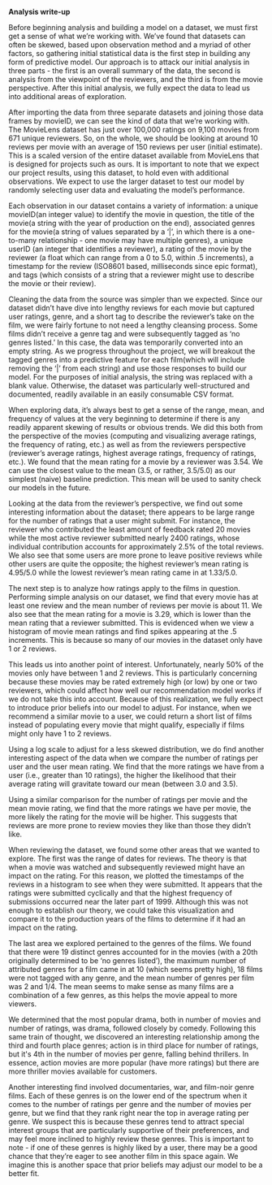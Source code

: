 
**Analysis write-up**

Before beginning analysis and building a model on a dataset, we must first get a sense of what we’re working with.  We’ve found that datasets can often be skewed, based upon observation method and a myriad of other factors, so gathering initial statistical data is the first step in building any form of predictive model.  Our approach is to attack our initial analysis in three parts - the first is an overall summary of the data, the second is analysis from the viewpoint of the reviewers, and the third is from the movie perspective.  After this initial analysis, we fully expect the data to lead us into additional areas of exploration.

After importing the data from three separate datasets and joining those data frames by movieID, we can see the kind of data that we’re working with.  The MovieLens dataset has just over 100,000 ratings on 9,100 movies from 671 unique reviewers.  So, on the whole, we should be looking at around 10 reviews per movie with an average of 150 reviews per user (initial estimate).  This is a scaled version of the entire dataset available from MovieLens that is designed for projects such as ours.  It is important to note that we expect our project results, using this dataset, to hold even with additional observations.  We expect to use the larger dataset to test our model by randomly selecting user data and evaluating the model’s performance.

Each observation in our dataset contains a variety of information: a unique movieID(an integer value) to identify the movie in question, the title of the movie(a string with the year of production on the end), associated genres for the movie(a string of values separated by a ‘|’, in which there is a one-to-many relationship - one movie may have multiple genres), a unique userID (an integer that identifies a reviewer), a rating of the movie by the reviewer (a float which can range from a 0 to 5.0, within .5 increments), a timestamp for the review (ISO8601 based, milliseconds since epic format), and tags (which consists of a string that a reviewer might use to describe the movie or their review).  

Cleaning the data from the source was simpler than we expected.  Since our dataset didn’t have dive into lengthy reviews for each movie but captured user ratings, genre, and a short tag to describe the reviewer’s take on the film, we were fairly fortune to not need a lengthy cleansing process.  Some films didn’t receive a genre tag and were subsequently tagged as ‘no genres listed.’  In this case, the data was temporarily converted into an empty string.  As we progress throughout the project, we will breakout the tagged genres into a predictive feature for each film(which will include removing the ‘|’ from each string) and use those responses to build our model.  For the purposes of initial analysis, the string was replaced with a blank value.  Otherwise, the dataset was particularly well-structured and documented, readily available in an easily consumable CSV format.  

When exploring data, it’s always best to get a sense of the range, mean, and frequency of values at the very beginning to determine if there is any readily apparent skewing of results or obvious trends.  We did this both from the perspective of the movies (computing and visualizing average ratings, the frequency of rating, etc.) as well as from the reviewers perspective (reviewer’s average ratings, highest average ratings, frequency of ratings, etc.).  We found that the mean rating for a movie by a reviewer was 3.54.  We can use the closest value to the mean (3.5, or rather, 3.5/5.0) as our simplest (naive) baseline prediction.  This mean will be used to sanity check our models in the future.

Looking at the data from the reviewer’s perspective, we find out some interesting information about the dataset; there appears to be large range for the number of ratings that a user might submit.  For instance, the reviewer who contributed the least amount of feedback rated 20 movies while the most active reviewer submitted nearly 2400 ratings, whose individual contribution accounts for approximately 2.5% of the total reviews.  We also see that some users are more prone to leave positive reviews while other users are quite the opposite; the highest reviewer’s mean rating is 4.95/5.0 while the lowest reviewer’s mean rating came in at 1.33/5.0.

The next step is to analyze how ratings apply to the films in question.  Performing simple analysis on our dataset, we find that every movie has at least one review and the mean number of reviews per movie is about 11.  We also see that the mean rating for a movie is 3.29, which is lower than the mean rating that a reviewer submitted.  This is evidenced when we view a histogram of movie mean ratings and find spikes appearing  at the .5 increments.  This is because so many of our movies in the dataset only have 1 or 2 reviews.  

This leads us into another point of interest.  Unfortunately, nearly 50% of the movies only have between 1 and 2 reviews.  This is particularly concerning because these movies may be rated extremely high (or low) by one or two reviewers, which could affect how well our recommendation model works if we do not take this into account.  Because of this realization, we fully expect to introduce prior beliefs into our model to adjust.  For instance, when we recommend a similar movie to a user, we could return a short list of films instead of populating every movie that might qualify, especially if films might only have 1 to 2 reviews.  

Using a log scale to adjust for a less skewed distribution, we do find another interesting aspect of the data when we compare the number of ratings per user and the user mean rating.  We find that the more ratings we have from a user (i.e., greater than 10 ratings), the higher the likelihood that their average rating will gravitate toward our mean (between 3.0 and 3.5).

Using a similar comparison for the number of ratings per movie and the mean movie rating, we find that the more ratings we have per movie, the more likely the rating for the movie will be higher.  This suggests that reviews are more prone to review movies they like than those they didn’t like.

When reviewing the dataset, we found some other areas that we wanted to explore.  The first was the range of dates for reviews.  The theory is that when a movie was watched and subsequently reviewed might have an impact on the rating.  For this reason, we plotted the timestamps of the reviews in a histogram to see when they were submitted.  It appears that the ratings were submitted cyclically and that the highest frequency of submissions occurred near the later part of 1999.  Although this was not enough to establish our theory, we could take this visualization and compare it to the production years of the films to determine if it had an impact on the rating.

The last area we explored pertained to the genres of the films.  We found that there were 19 distinct genres accounted for in the movies (with a 20th originally determined to be ‘no genres listed’), the maximum number of attributed genres for a film came in at 10 (which seems pretty high), 18 films were not tagged with any genre, and the mean number of genres per film was 2 and 1/4.  The mean seems to make sense as many films are a combination of a few genres, as this helps the movie appeal to more viewers.

We determined that the most popular drama, both in number of movies and number of ratings, was drama, followed closely by comedy.  Following this same train of thought, we discovered an interesting relationship among the third and fourth place genres; action is in third place for number of ratings, but it's 4th in the number of movies per genre, falling behind thrillers. In essence, action movies are more popular (have more ratings) but there are more thriller movies available for customers.  

Another interesting find involved documentaries, war, and film-noir genre films.  Each of these genres is on the lower end of the spectrum when it comes to the number of ratings per genre and the number of movies per genre, but we find that they rank right near the top in average rating per genre.  We suspect this is because these genres tend to attract special interest groups that are particularly supportive of their preferences, and may feel more inclined to highly review these genres.  This is important to note - if one of these genres is highly liked by a user, there may be a good chance that they’re eager to see another film in this space again.  We imagine this is another space that prior beliefs may adjust our model to be a better fit.

